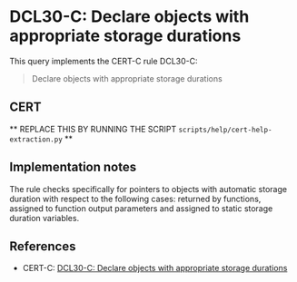 # DCL30-C: Declare objects with appropriate storage durations

This query implements the CERT-C rule DCL30-C:

> Declare objects with appropriate storage durations


## CERT

** REPLACE THIS BY RUNNING THE SCRIPT `scripts/help/cert-help-extraction.py` **

## Implementation notes

The rule checks specifically for pointers to objects with automatic storage duration with respect to the following cases: returned by functions, assigned to function output parameters and assigned to static storage duration variables.

## References

* CERT-C: [DCL30-C: Declare objects with appropriate storage durations](https://wiki.sei.cmu.edu/confluence/display/c)
